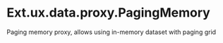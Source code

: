 Ext.ux.data.proxy.PagingMemory
==============================

Paging memory proxy, allows using in-memory dataset with paging grid